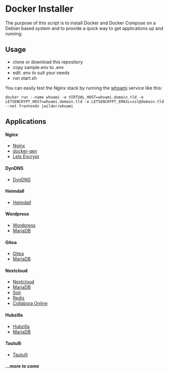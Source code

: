 # Docker Installer
The purpose of this script is to install Docker and Docker Compose on a Debian based system and to provide a quick way to get applications up and running.

## Usage

- clone or download this repository
- copy sample.env to .env
- edit .env to suit your needs
- run start.sh

You can easily test the Nginx stack by running the [whoami](https://github.com/jwilder/whoami) service like this:
```
docker run --name whoami -e VIRTUAL_HOST=whoami.domain.tld -e LETSENCRYPT_HOST=whoami.domain.tld -e LETSENCRYPT_EMAIL=ssl@domain.tld --net frontends jwilder/whoami
```

## Applications

#### Nginx
- [Nginx](https://hub.docker.com/_/nginx/)
- [docker-gen](https://hub.docker.com/r/jwilder/docker-gen/)
- [Lets Encrypt](https://hub.docker.com/r/jrcs/letsencrypt-nginx-proxy-companion/)

#### DynDNS
- [DynDNS](https://hub.docker.com/r/davd/docker-ddns/)

#### Heimdall
- [Heimdall](https://hub.docker.com/r/linuxserver/heimdall/)

#### Wordpress
- [Wordpress](https://hub.docker.com/_/wordpress/)
- [MariaDB](https://hub.docker.com/r/webhippie/mariadb/)

#### Gitea
- [Gitea](https://hub.docker.com/r/gitea/gitea/)
- [MariaDB](https://hub.docker.com/r/webhippie/mariadb/)

#### Nextcloud
- [Nextcloud](https://hub.docker.com/r/wonderfall/nextcloud/)
- [MariaDB](https://hub.docker.com/r/webhippie/mariadb/)
- [Solr](https://hub.docker.com/_/solr/)
- [Redis](https://hub.docker.com/_/redis/)
- [Collabora Online](https://hub.docker.com/r/collabora/code/)

#### Hubzilla
- [Hubzilla](https://hub.docker.com/r/silviof/hubzilla-docker/)
- [MariaDB](https://hub.docker.com/r/webhippie/mariadb/)

#### Tautulli
- [Tautulli](https://hub.docker.com/r/linuxserver/tautulli/)

##### ...more to come
